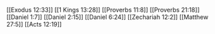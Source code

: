 [[Exodus 12:33]]
[[1 Kings 13:28]]
[[Proverbs 11:8]]
[[Proverbs 21:18]]
[[Daniel 1:7]]
[[Daniel 2:15]]
[[Daniel 6:24]]
[[Zechariah 12:2]]
[[Matthew 27:5]]
[[Acts 12:19]]
